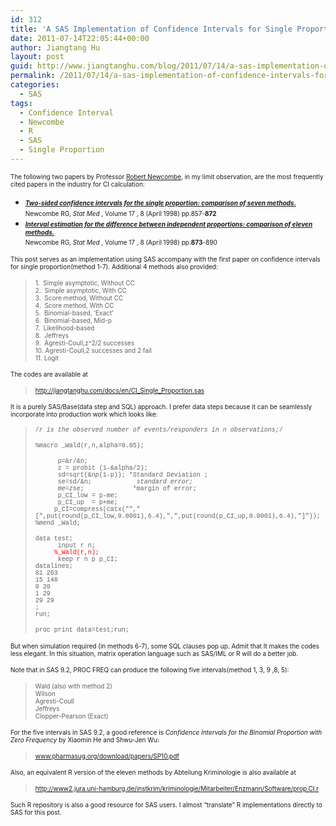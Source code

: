 ```yaml
---
id: 312
title: 'A SAS Implementation of Confidence Intervals for Single Proportion: Eleven Methods'
date: 2011-07-14T22:05:44+00:00
author: Jiangtang Hu
layout: post
guid: http://www.jiangtanghu.com/blog/2011/07/14/a-sas-implementation-of-confidence-intervals-for-single-proportion-eleven-methods/
permalink: /2011/07/14/a-sas-implementation-of-confidence-intervals-for-single-proportion-eleven-methods/
categories:
  - SAS
tags:
  - Confidence Interval
  - Newcombe
  - R
  - SAS
  - Single Proportion
---
```

<font size="1">The following two papers by Professor </font>[<font size="1">Robert Newcombe</font>](http://medicine.cf.ac.uk/en/person/prof-robert-gordon-newcombe/)<font size="1">, in my limit observation, are the most frequently cited papers in the industry for CI calculation:</font>

  * <cite><a href="http://www.ncbi.nlm.nih.gov/entrez/query.fcgi?cmd=Retrieve&db=pubmed&dopt=Abstract&list_uids=9595616&query_hl=1"><strong><font size="1">Two-sided confidence intervals for the single proportion: comparison of seven methods.</font></strong></a><font size="1"> </font></cite>   
    <font size="1">Newcombe RG, <cite>Stat Med</cite> , Volume 17 , 8 (April 1998) pp.857-<strong>872</strong><strong></strong> </font>
  * <cite><a href="http://www.ncbi.nlm.nih.gov/entrez/query.fcgi?cmd=Retrieve&db=pubmed&dopt=Abstract&list_uids=9595617&query_hl=1"><strong><font size="1">Interval estimation for the difference between independent proportions: comparison of eleven methods.</font></strong></a><font size="1"> </font></cite>   
    <font size="1">Newcombe RG, <cite>Stat Med</cite> , Volume 17 , 8 (April 1998) pp.<strong>873</strong>-890 </font>

<p style="margin-right: 0px">
  <font size="1">This post serves as an implementation using SAS accompany with the first paper on confidence intervals for single proportion(method 1-7). Additional 4 methods also provided:</font>
</p>

> <font size="1">1.&#160; Simple asymptotic, Without CC&#160;&#160;&#160;&#160;&#160;&#160;&#160;&#160;&#160;&#160;&#160;&#160;&#160;&#160;&#160;&#160;&#160;&#160;&#160;&#160;&#160;&#160;&#160; <br />2.&#160; Simple asymptotic, With CC&#160;&#160;&#160;&#160;&#160;&#160;&#160;&#160;&#160;&#160;&#160;&#160;&#160;&#160;&#160;&#160;&#160;&#160;&#160;&#160;&#160;&#160;&#160;&#160;&#160;&#160; <br />3.&#160; Score method, Without CC&#160;&#160;&#160;&#160;&#160;&#160;&#160;&#160;&#160;&#160;&#160;&#160;&#160;&#160;&#160;&#160;&#160;&#160;&#160;&#160;&#160;&#160;&#160;&#160;&#160;&#160;&#160;&#160; <br />4.&#160; Score method, With CC&#160;&#160;&#160;&#160;&#160;&#160;&#160;&#160;&#160;&#160;&#160;&#160;&#160;&#160;&#160;&#160;&#160;&#160;&#160;&#160;&#160;&#160;&#160;&#160;&#160;&#160;&#160;&#160;&#160;&#160;&#160; <br />5.&#160; Binomial-based, &#8216;Exact&#8217;&#160;&#160;&#160;&#160;&#160;&#160;&#160;&#160;&#160;&#160;&#160;&#160;&#160;&#160;&#160;&#160;&#160;&#160;&#160;&#160;&#160;&#160;&#160;&#160;&#160;&#160;&#160;&#160;&#160; <br />6.&#160; Binomial-based, Mid-p&#160;&#160;&#160;&#160;&#160;&#160;&#160;&#160;&#160;&#160;&#160;&#160;&#160;&#160;&#160;&#160;&#160;&#160;&#160;&#160;&#160;&#160;&#160;&#160;&#160;&#160;&#160;&#160;&#160;&#160;&#160; <br />7.&#160; Likelihood-based&#160;&#160;&#160;&#160;&#160;&#160;&#160;&#160;&#160;&#160;&#160;&#160;&#160;&#160;&#160;&#160;&#160;&#160;&#160;&#160;&#160;&#160;&#160;&#160;&#160;&#160;&#160;&#160;&#160;&#160;&#160;&#160;&#160;&#160;&#160;&#160; <br />8.&#160; Jeffreys&#160;&#160;&#160;&#160;&#160;&#160;&#160;&#160;&#160;&#160;&#160;&#160;&#160;&#160;&#160;&#160;&#160;&#160;&#160;&#160;&#160;&#160;&#160;&#160;&#160;&#160;&#160;&#160;&#160;&#160;&#160;&#160;&#160;&#160;&#160;&#160;&#160;&#160;&#160;&#160;&#160;&#160;&#160;&#160; <br />9.&#160; Agresti-Coull,z^2/2 successes&#160;&#160;&#160;&#160;&#160;&#160;&#160;&#160;&#160;&#160;&#160;&#160;&#160;&#160;&#160;&#160;&#160;&#160;&#160;&#160;&#160;&#160;&#160; <br />10. Agresti-Coull,2 successes and 2 fail&#160;&#160;&#160;&#160;&#160;&#160;&#160;&#160;&#160;&#160;&#160;&#160;&#160;&#160;&#160;&#160; <br />11. Logit </font>

<p style="margin-right: 0px">
  <font size="1">The codes are available at</font>
</p>

> <p style="margin-right: 0px">
>   <a href="http://jiangtanghu.com/docs/en/CI_Single_Proportion.sas"><font size="1">http://jiangtanghu.com/docs/en/CI_Single_Proportion.sas</font></a><font size="1">&#160;</font>
> </p>

<p style="margin-right: 0px">
  <font size="1">It is a purely SAS/Base(data step and SQL) approach. I prefer data steps because it can be seamlessly incorporate into production work which looks like:</font>
</p>

> <font size="1" face="Courier New">/*r is the observed number of events/responders in n observations;*/ </font>
> 
> <font size="1" face="Courier New">%macro _Wald(r,n,alpha=0.05); </font>
> 
> <font size="1" face="Courier New">&#160;&#160;&#160;&#160;&#160; p=&r/&n; <br />&#160;&#160;&#160;&#160;&#160; z = probit (1-&alpha/2); <br />&#160;&#160;&#160;&#160;&#160; sd=sqrt(&n*p*(1-p)); *Standard Deviation ; <br />&#160;&#160;&#160;&#160;&#160; se=sd/&n;&#160;&#160;&#160;&#160;&#160;&#160;&#160;&#160;&#160;&#160;&#160; *standard error; <br />&#160;&#160;&#160;&#160;&#160; me=z*se;&#160;&#160;&#160;&#160;&#160;&#160;&#160;&#160;&#160;&#160;&#160;&#160; *margin of error; <br />&#160;&#160;&#160;&#160;&#160; p_CI_low = p-me; <br />&#160;&#160;&#160;&#160;&#160; p_CI_up&#160; = p+me; <br />&#160;&#160;&#160;&#160; p_CI=compress(catx("","[",put(round(p_CI_low,0.0001),6.4),",",put(round(p_CI_up,0.0001),6.4),"]")); <br />%mend _Wald; </font>
> 
> <font size="1" face="Courier New">data test; <br />&#160;&#160;&#160;&#160;&#160; input r n; <br />&#160;&#160;&#160;&#160; <font color="#ff0000">%_Wald(r,n);</font> <br />&#160;&#160;&#160;&#160;&#160; keep r n p p_CI; <br />datalines; <br />81 263 <br />15 148 <br />0 20 <br />1 29 <br />29 29 <br />;&#160;&#160; <br />run; </font>
> 
> <font size="1" face="Courier New">proc print data=test;run;</font>

<p style="margin-right: 0px">
  <font size="1">But when simulation required (in methods 6-7), some SQL clauses pop up. Admit that It makes the codes less elegant. In this situation, matrix operation language such as SAS/IML or R will do a better job.</font>
</p>

<p style="margin-right: 0px">
  <font size="1">Note that in SAS 9.2, PROC FREQ can produce the following five intervals(method 1, 3, 9 ,8, 5):</font>
</p>

> <font size="1">Wald (also with method 2)&#160;&#160;&#160;&#160;&#160;&#160;&#160;&#160;&#160;&#160;&#160;&#160;&#160;&#160;&#160;&#160;&#160;&#160; <br />Wilson&#160;&#160;&#160;&#160;&#160;&#160;&#160;&#160;&#160;&#160;&#160;&#160;&#160;&#160;&#160;&#160; <br />Agresti-Coull&#160;&#160;&#160;&#160;&#160;&#160;&#160;&#160;&#160; <br />Jeffreys&#160;&#160;&#160;&#160;&#160;&#160;&#160;&#160;&#160;&#160;&#160;&#160;&#160;&#160; <br />Clopper-Pearson (Exact)</font>

<p style="margin-right: 0px">
  <font size="1">For the five intervals in SAS 9.2, a good reference is <em>Confidence Intervals for the Binomial Proportion with Zero Frequency</em> by Xiaomin He and Shwu-Jen Wu:</font>
</p>

> <p style="margin-right: 0px">
>   <a href="www.pharmasug.org/download/papers/SP10.pdf" target="_blank"><font size="1">www.pharmasug.org/download/papers/SP10.pdf</font></a>
> </p>

<p style="margin-right: 0px">
  <font size="1">Also, an equivalent R version of the eleven methods by Abteilung Kriminologie is also available at</font>
</p>

> <p style="margin-right: 0px">
>   <a href="http://www2.jura.uni-hamburg.de/instkrim/kriminologie/Mitarbeiter/Enzmann/Software/prop.CI.r"><font size="1">http://www2.jura.uni-hamburg.de/instkrim/kriminologie/Mitarbeiter/Enzmann/Software/prop.CI.r</font></a>
> </p>

<font size="1">Such R repository is also a good resource for SAS users. I almost “translate” R implementations directly to SAS for this post.</font>

<font size="1"></font>